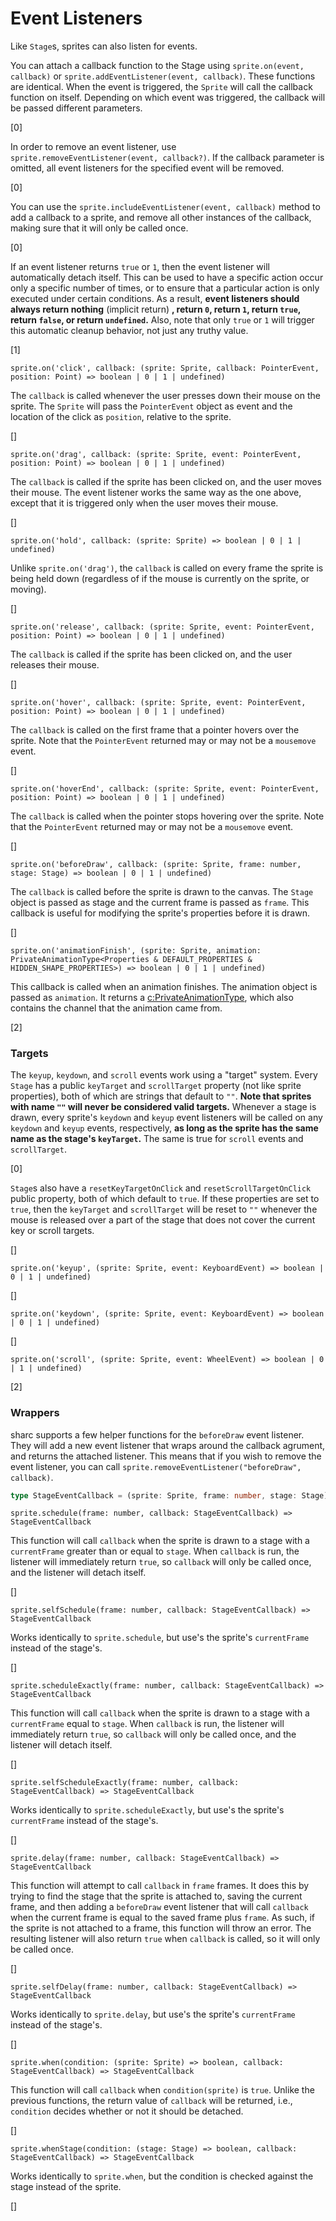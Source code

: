# Event Listeners

Like `Stage`s, sprites can also listen for events. 

You can attach a callback function to the Stage using `sprite.on(event, callback)` or `sprite.addEventListener(event, callback)`. These functions are identical. When the event is triggered, the `Sprite` will call the callback function on itself. Depending on which event was triggered, the callback will be passed different parameters.

[0]

In order to remove an event listener, use `sprite.removeEventListener(event, callback?)`. If the callback parameter is omitted, all event listeners for the specified event will be removed. 

[0]

You can use the `sprite.includeEventListener(event, callback)` method to add a callback to a sprite, and remove all other instances of the callback, making sure that it will only be called once.

[0]

If an event listener returns `true` or `1`, then the event listener will automatically detach itself. This can be used to have a specific action occur only a specific number of times, or to ensure that a particular action is only executed under certain conditions. As a result, **event listeners should always return nothing** (implicit return) **, return `0`, return `1`, return `true`, return `false`, or return `undefined`.** Also, note that only `true` or `1` will trigger this automatic cleanup behavior, not just any truthy value.

[1]
~~~ts-header
sprite.on('click', callback: (sprite: Sprite, callback: PointerEvent, position: Point) => boolean | 0 | 1 | undefined)
~~~
The `callback` is called whenever the user presses down their mouse on the sprite. The `Sprite` will pass the `PointerEvent` object as event and the location of the click as `position`, relative to the sprite.

[]
~~~ts-header
sprite.on('drag', callback: (sprite: Sprite, event: PointerEvent, position: Point) => boolean | 0 | 1 | undefined)
~~~
The `callback` is called if the sprite has been clicked on, and the user moves their mouse. The event listener works the same way as the one above, except that it is triggered only when the user moves their mouse.

[]
~~~ts-header
sprite.on('hold', callback: (sprite: Sprite) => boolean | 0 | 1 | undefined)
~~~
Unlike `sprite.on('drag')`, the `callback` is called on every frame the sprite is being held down (regardless of if the mouse is currently on the sprite, or moving).

[]
~~~ts-header
sprite.on('release', callback: (sprite: Sprite, event: PointerEvent, position: Point) => boolean | 0 | 1 | undefined)
~~~
The `callback` is called if the sprite has been clicked on, and the user releases their mouse.

[]
~~~ts-header
sprite.on('hover', callback: (sprite: Sprite, event: PointerEvent, position: Point) => boolean | 0 | 1 | undefined)
~~~
The `callback` is called on the first frame that a pointer hovers over the sprite. Note that the `PointerEvent` returned may or may not be a `mousemove` event.

[]
~~~ts-header
sprite.on('hoverEnd', callback: (sprite: Sprite, event: PointerEvent, position: Point) => boolean | 0 | 1 | undefined)
~~~
The `callback` is called when the pointer stops hovering over the sprite. Note that the `PointerEvent` returned may or may not be a `mousemove` event.

[]
~~~ts-header
sprite.on('beforeDraw', callback: (sprite: Sprite, frame: number, stage: Stage) => boolean | 0 | 1 | undefined)
~~~
The `callback` is called before the sprite is drawn to the canvas. The `Stage` object is passed as stage and the current frame is passed as `frame`. This callback is useful for modifying the sprite's properties before it is drawn.

[]
~~~ts-header
sprite.on('animationFinish', (sprite: Sprite, animation: PrivateAnimationType<Properties & DEFAULT_PROPERTIES & HIDDEN_SHAPE_PROPERTIES>) => boolean | 0 | 1 | undefined)
~~~
This callback is called when an animation finishes. The animation object is passed as `animation`. It returns a [c:PrivateAnimationType](https://github.com/gitpushjoe/sharc/blob/main/src/sharc/types/Animation.ts#L5), which also contains the channel that the animation came from.

[2]

### Targets

The `keyup`, `keydown`, and `scroll` events work using a "target" system. Every `Stage` has a public `keyTarget` and `scrollTarget` property (not like sprite properties), both of which are strings that default to `""`. **Note that sprites with name `""` will never be considered valid targets.** Whenever a stage is drawn, every sprite's `keydown` and `keyup` event listeners will be called on any `keydown` and `keyup` events, respectively, **as long as the sprite has the same name as the stage's `keyTarget`.** The same is true for `scroll` events and `scrollTarget`.

[0]

`Stage`s also have a `resetKeyTargetOnClick` and `resetScrollTargetOnClick` public property, both of which default to `true`. If these properties are set to `true`, then the `keyTarget` and `scrollTarget` will be reset to `""` whenever the mouse is released over a part of the stage that does not cover the current key or scroll targets.


[]
~~~ts-header
sprite.on('keyup', (sprite: Sprite, event: KeyboardEvent) => boolean | 0 | 1 | undefined)
~~~

[]
~~~ts-header
sprite.on('keydown', (sprite: Sprite, event: KeyboardEvent) => boolean | 0 | 1 | undefined)
~~~

[]
~~~ts-header
sprite.on('scroll', (sprite: Sprite, event: WheelEvent) => boolean | 0 | 1 | undefined)
~~~

[2]

### Wrappers

sharc supports a few helper functions for the `beforeDraw` event listener. They will add a new event listener that wraps around the callback agrument, and returns the attached listener. This means that if you wish to remove the event listener, you can call `sprite.removeEventListener("beforeDraw", callback)`.

~~~ts
type StageEventCallback = (sprite: Sprite, frame: number, stage: Stage) => boolean | 0 | 1 | undefined;
~~~


~~~ts-header
sprite.schedule(frame: number, callback: StageEventCallback) => StageEventCallback
~~~
This function will call `callback` when the sprite is drawn to a stage with a `currentFrame` greater than or equal to `stage`. When `callback` is run, the listener will immediately return `true`, so `callback` will only be called once, and the listener will detach itself.

[]
~~~ts-header
sprite.selfSchedule(frame: number, callback: StageEventCallback) => StageEventCallback
~~~
Works identically to `sprite.schedule`, but use's the sprite's `currentFrame` instead of the stage's.

[]
~~~ts-header
sprite.scheduleExactly(frame: number, callback: StageEventCallback) => StageEventCallback
~~~
This function will call `callback` when the sprite is drawn to a stage with a `currentFrame` equal to `stage`. When `callback` is run, the listener will immediately return `true`, so `callback` will only be called once, and the listener will detach itself.

[]
~~~ts-header
sprite.selfScheduleExactly(frame: number, callback: StageEventCallback) => StageEventCallback
~~~
Works identically to `sprite.scheduleExactly`, but use's the sprite's `currentFrame` instead of the stage's.

[]
~~~ts-header
sprite.delay(frame: number, callback: StageEventCallback) => StageEventCallback
~~~
This function will attempt to call `callback` in `frame` frames. It does this by trying to find the stage that the sprite is attached to, saving the current frame, and then adding a `beforeDraw` event listener that will call `callback` when the current frame is equal to the saved frame plus `frame`. As such, if the sprite is not attached to a frame, this function will throw an error. The resulting listener will also return `true` when `callback` is called, so it will only be called once.

[]
~~~ts-header
sprite.selfDelay(frame: number, callback: StageEventCallback) => StageEventCallback
~~~
Works identically to `sprite.delay`, but use's the sprite's `currentFrame` instead of the stage's.

[]
~~~ts-header
sprite.when(condition: (sprite: Sprite) => boolean, callback: StageEventCallback) => StageEventCallback
~~~
This function will call `callback` when `condition(sprite)` is `true`. Unlike the previous functions, the return value of `callback` will be returned, i.e., `condition` decides whether or not it should be detached.

[]
~~~ts-header
sprite.whenStage(condition: (stage: Stage) => boolean, callback: StageEventCallback) => StageEventCallback
~~~
Works identically to `sprite.when`, but the condition is checked against the stage instead of the sprite.

[]

